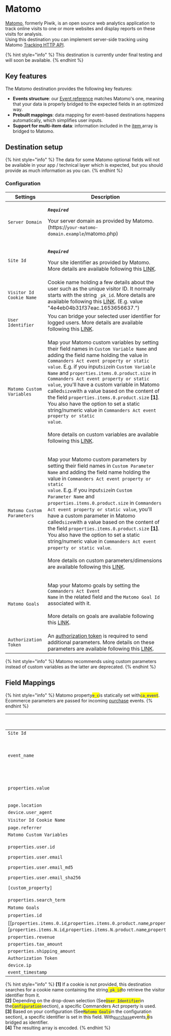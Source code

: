 # Matomo

[Matomo](https://matomo.org/), formerly Piwik, is an open source web analytics application to track online visits to one or more websites and display reports on these visits for analysis.\
Using this destination you can implement server-side tracking using Matomo [Tracking HTTP API](https://developer.matomo.org/api-reference/tracking-api).

{% hint style="info" %}
This destination is currently under final testing and will soon be available.
{% endhint %}

## Key features

The Matomo destination provides the following key features:

* **Events structure**: our [Event reference](https://community.commandersact.com/platform-x/developers/tracking/events-reference) matches Matomo's one, meaning that your data is properly bridged to the expected fields in an optimized way.
* **Prebuilt mappings**: data mapping for event-based destinations happens automatically, which simplifies user inputs.
* **Support for multi-item data**: information included in the [item ](https://community.commandersact.com/platform-x/developers/tracking/events-reference#item)array is bridged to Matomo.

## Destination setup

{% hint style="info" %}
The data for some Matomo optional fields will not be available in your app / technical layer which is expected, but you should provide as much information as you can.
{% endhint %}

### Configuration

| Settings                   | Description                                                                                                                                                                                                                                                                                                                                                                                                                                                                                                                                                                                                                                                                                                                                                                                                                                                                                                      |
| -------------------------- | ---------------------------------------------------------------------------------------------------------------------------------------------------------------------------------------------------------------------------------------------------------------------------------------------------------------------------------------------------------------------------------------------------------------------------------------------------------------------------------------------------------------------------------------------------------------------------------------------------------------------------------------------------------------------------------------------------------------------------------------------------------------------------------------------------------------------------------------------------------------------------------------------------------------- |
| `Server Domain`            | <p><em><strong><code>Required</code></strong></em></p><p>Your server domain as provided by Matomo. (https://<code>your-matomo-domain.example</code>/matomo.php)</p>                                                                                                                                                                                                                                                                                                                                                                                                                                                                                                                                                                                                                                                                                                                                              |
| `Site Id`                  | <p><em><strong><code>Required</code></strong></em></p><p>Your site identifier as provided by Matomo. More details are available following this <a href="https://matomo.org/faq/general/faq_19212/">LINK</a>.</p>                                                                                                                                                                                                                                                                                                                                                                                                                                                                                                                                                                                                                                                                                                 |
| `Visitor Id Cookie Name`   | Cookie name holding a few details about the user such as the unique visitor ID. It normally starts with the string `_pk_id`. More details are available following this [LINK](https://matomo.org/faq/general/faq\_146/). (E.g. value "4e4eb04b31f37eac.1653656637.")                                                                                                                                                                                                                                                                                                                                                                                                                                                                                                                                                                                                                                             |
| `User Identifier`          | You can bridge your selected user identifier for logged users. More details are available following this [LINK](https://matomo.org/guide/reports/user-ids/).                                                                                                                                                                                                                                                                                                                                                                                                                                                                                                                                                                                                                                                                                                                                                     |
| `Matomo Custom Variables`  | <p>Map your Matomo custom variables by setting their field names in <code>Custom Variable Name</code> and adding the field name holding the value <strong></strong> in <code>Commanders Act event property or static value</code>. E.g. if you input<code>size</code>in <code>Custom Variable Name</code> and <code>properties.items.0.product.size</code> in <code>Commanders Act event property or static value</code>, you'll have a custom variable in Matomo called<code>size</code>with a value based on the content of the field <code>properties.items.0.product.size</code> <strong>[1]</strong>. You also have the option to set a static string/numeric value in <code>Commanders Act event property or static value</code>.<br><br>More details on custom variables are available following this <a href="https://matomo.org/faq/how-to/guide-to-using-custom-variables-deprecated/">LINK</a>.</p>   |
| `Matomo Custom Parameters` | <p>Map your Matomo custom parameters by setting their field names in <code>Custom Parameter Name</code> and adding the field name holding the value <strong></strong> in <code>Commanders Act event property or static value</code>. E.g. if you input<code>size</code>in <code>Custom Parameter Name</code> and <code>properties.items.0.product.size</code> in <code>Commanders Act event property or static value</code>, you'll have a custom parameter in Matomo called<code>size</code>with a value based on the content of the field <code>properties.items.0.product.size</code> <strong>[1]</strong>. You also have the option to set a static string/numeric value in <code>Commanders Act event property or static value</code>.<br><br>More details on custom parameters/dimensions are available following this <a href="https://matomo.org/guide/reporting-tools/custom-dimensions/">LINK</a>.</p> |
| `Matomo Goals`             | <p>Map your Matomo goals by setting the <code>Commanders Act Event Name</code> in the related field and the <code>Matomo Goal Id</code> associated with it.<br><br>More details on goals are available following this <a href="https://matomo.org/guide/reports/goals-and-conversions/">LINK</a>.</p>                                                                                                                                                                                                                                                                                                                                                                                                                                                                                                                                                                                                            |
| `Authorization Token`      | An [authorization token](https://matomo.org/faq/general/faq\_114/) is required to send additional parameters. More details on these parameters are available following this [LINK](https://developer.matomo.org/api-reference/tracking-api#other-parameters-require-authentication-via-token\_auth).                                                                                                                                                                                                                                                                                                                                                                                                                                                                                                                                                                                                             |

{% hint style="info" %}
Matomo recommends using custom parameters instead of custom variables as the latter are deprecated.
{% endhint %}

## Field Mappings

{% hint style="info" %}
Matomo property<mark style="color:blue;">`e_c`</mark>is statically set with<mark style="color:blue;">`ca_event`</mark>.\
Ecommerce parameters are passed for incoming [purchase](https://community.commandersact.com/platform-x/developers/tracking/events-reference#purchase) events.&#x20;
{% endhint %}

| Commanders Act Properties                                                                                                                                                                                                                                                                                                                            | Matomo Properties                                                             |
| ---------------------------------------------------------------------------------------------------------------------------------------------------------------------------------------------------------------------------------------------------------------------------------------------------------------------------------------------------- | ----------------------------------------------------------------------------- |
| `Site Id`                                                                                                                                                                                                                                                                                                                                            | `idsite`                                                                      |
| `event_name`                                                                                                                                                                                                                                                                                                                                         | <p><code>action_name</code></p><p><code>e_a</code></p><p><code>e_n</code></p> |
| `properties.value`                                                                                                                                                                                                                                                                                                                                   | <p><code>e_v</code></p><p><code>revenue</code></p>                            |
| `page.location`                                                                                                                                                                                                                                                                                                                                      | `url`                                                                         |
| `device.user_agent`                                                                                                                                                                                                                                                                                                                                  | `ua`                                                                          |
| `Visitor Id Cookie Name`                                                                                                                                                                                                                                                                                                                             | `_id` **\[1]**                                                                |
| `page.referrer`                                                                                                                                                                                                                                                                                                                                      | `urlref`                                                                      |
| `Matomo Custom Variables`                                                                                                                                                                                                                                                                                                                            | `_cvars`                                                                      |
| <p><code>properties.user.id</code></p><p><code>properties.user.email</code></p><p><code>properties.user.email_md5</code></p><p><code>properties.user.email_sha256</code></p><p><code>[custom_property]</code></p>                                                                                                                                    | `uid` **\[2]**                                                                |
| `properties.search_term`                                                                                                                                                                                                                                                                                                                             | `search`                                                                      |
| `Matomo Goals`                                                                                                                                                                                                                                                                                                                                       | `idgoal` **\[3]**                                                             |
| `properties.id`                                                                                                                                                                                                                                                                                                                                      | `ec_id`                                                                       |
| \[\[`properties.items.0.id`,`properties.items.0.product.name`,`properties.items.0.product.category_1`,`properties.items.0.product.price`,`properties.items.0.quantity`],`...`,\[`properties.items.N.id`,`properties.items.N.product.name`,`properties.items.N.product.category_1`,`properties.items.N.product.price`,`properties.items.N.quantity`]] | `ec_items` **\[4]**                                                           |
| `properties.revenue`                                                                                                                                                                                                                                                                                                                                 | `ec_st`                                                                       |
| `properties.tax_amount`                                                                                                                                                                                                                                                                                                                              | `ec_tx`                                                                       |
| `properties.shipping_amount`                                                                                                                                                                                                                                                                                                                         | `ec_sh`                                                                       |
| `Authorization Token`                                                                                                                                                                                                                                                                                                                                | `token_auth`                                                                  |
| `device.ip`                                                                                                                                                                                                                                                                                                                                          | `cip`                                                                         |
| `event_timestamp`                                                                                                                                                                                                                                                                                                                                    | `cdt`                                                                         |

{% hint style="info" %}
**\[1]** If a cookie is not provided, this destination searches for a cookie name containing the string<mark style="color:blue;">`_pk_id`</mark>to retrieve the visitor identifier from it.\
**\[2]** Depending on the drop-down selection (See<mark style="color:blue;">`User Identifier`</mark>in the<mark style="color:blue;">`Configuration`</mark>section), a specific Commanders Act property is used.\
**\[3]** Based on your configuration (See<mark style="color:blue;">`Matomo Goals`</mark>in the configuration section), a specific identifier is set in this field. With[`purchase`](https://community.commandersact.com/platform-x/developers/tracking/events-reference#purchase)events,<mark style="color:blue;">`0`</mark>is bridged as identifier. \
**\[4]** The resulting array is encoded.&#x20;
{% endhint %}
